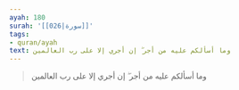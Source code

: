 ```yaml
---
ayah: 180
surah: '[[026|سورة]]'
tags:
- quran/ayah
text: وما أسألكم عليه من أجر ۖ إن أجري إلا على رب العالمين
---
```

> وما أسألكم عليه من أجر ۖ إن أجري إلا على رب العالمين
